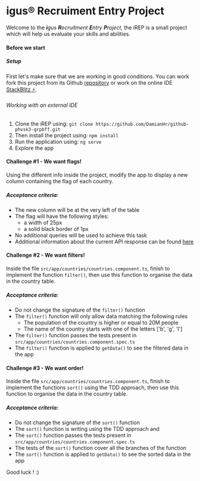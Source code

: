 # igus® Recruiment Entry Project

Welcome to the _**i**gus **R**ecruitment **E**ntry **P**roject_, the iREP is a small project which will help us evaluate your skills and abilities.

#### Before we start

##### Setup

First let's make sure that we are working in good conditions. You can work fork this project from its Github [repository](https://github.com/DamianHr/github-phvsk3-grpbff/)
or work on the online IDE [StackBlitz ⚡️](https://stackblitz.com/edit/github-phvsk3-grpbff).

###### Working with an external IDE

1. Clone the iREP using:
   `git clone https://github.com/DamianHr/github-phvsk3-grpbff.git`
2. Then install the project using:
   `npm install`
3. Run the application using:
   `ng serve`
4. Explore the app

#### Challenge #1 - We want flags!

Using the different info inside the project, modify the app to display a new column containing the flag of each country.

##### Acceptance criteria:

- The new column will be at the very left of the table
- The flag will have the following styles:
  - a width of 25px
  - a solid black border of 1px
- No additional queries will be used to achieve this task
- Additional information about the current API response can be found [here](https://restcountries.eu/#api-endpoints-response-example)

#### Challenge #2 - We want filters!

Inside the file `src/app/countries/countries.component.ts`, finish to implement the function `filter()`, then use this function to organise the data in the country table.

##### Acceptance criteria:

- Do not change the signature of the `filter()` function
- The `filter()` function will only allow data matching the following rules
  - The population of the country is higher or equal to 20M people
  - The name of the country starts with one of the letters ['b', 'g', 'l']
- The `filter()` function passes the tests present in `src/app/countries/countries.component.spec.ts`
- The `filter()` function is applied to `getData()` to see the filtered data in the app

#### Challenge #3 - We want order!

Inside the file `src/app/countries/countries.component.ts`, finish to implement the functions `sort()` using the TDD approach, then use this function to organise the data in the country table.

##### Acceptance criteria:

- Do not change the signature of the `sort()` function
- The `sort()` function is writing using the TDD approach and
- The `sort()` function passes the tests present in `src/app/countries/countries.component.spec.ts`
- The tests of the `sort()` function cover all the branches of the function
- The `sort()` function is applied to `getData()` to see the sorted data in the app

Good luck ! :)

